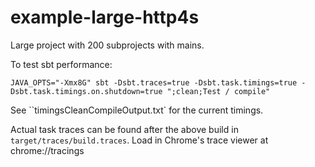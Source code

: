 # example-large-http4s

Large project with 200 subprojects with mains.

To test sbt performance:

```shell
JAVA_OPTS="-Xmx8G" sbt -Dsbt.traces=true -Dsbt.task.timings=true -Dsbt.task.timings.on.shutdown=true ";clean;Test / compile"
```

See ``timingsCleanCompileOutput.txt` for the current timings.

Actual task traces can be found after the above build in `target/traces/build.traces`. Load in Chrome's trace viewer at chrome://tracings
